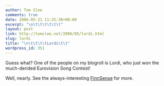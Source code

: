 ```yaml
---
author: Tom Slee
comments: true
date: 2006-05-21 11:25:38+00:00
excerpt: "\n\t\t\t\t\t\t"
layout: post
link: http://tomslee.net/2006/05/lordi.html
slug: lordi
title: "\n\t\t\t\tLordi\t\t"
wordpress_id: 351
---
```



				

Guess what? One of the people on my blogroll is Lordi, who just won the much-derided Eurovision Song Contest!




Well, nearly. See the always-interesting [FinnSense](http://finnsense.blogspot.com/) for more.


		
